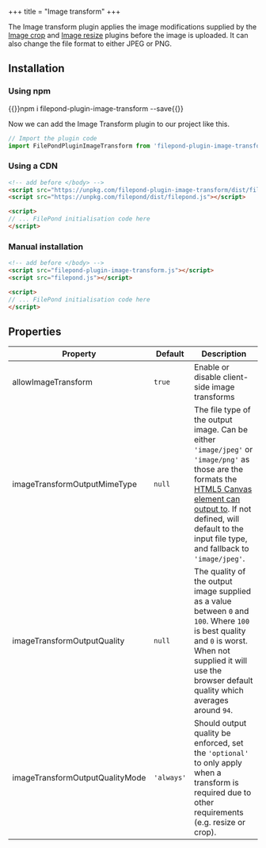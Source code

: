 +++
title = "Image transform"
+++

The Image transform plugin applies the image modifications supplied by the [Image crop](../image-crop) and [Image resize](../image-resize) plugins before the image is uploaded. It can also change the file format to either JPEG or PNG.


## Installation

### Using npm

{{<cmd>}}npm i filepond-plugin-image-transform --save{{</cmd>}}

Now we can add the Image Transform plugin to our project like this.

```js
// Import the plugin code
import FilePondPluginImageTransform from 'filepond-plugin-image-transform';
```


### Using a CDN

```html
<!-- add before </body> -->
<script src="https://unpkg.com/filepond-plugin-image-transform/dist/filepond-plugin-image-transform.js"></script>
<script src="https://unpkg.com/filepond/dist/filepond.js"></script>

<script>
// ... FilePond initialisation code here
</script>
```

### Manual installation

```html
<!-- add before </body> -->
<script src="filepond-plugin-image-transform.js"></script>
<script src="filepond.js"></script>

<script>
// ... FilePond initialisation code here
</script>
```

## Properties

| Property                     | Default | Description                                                                                                                                                                                                                                                                                                         |
| ---------------------------- | ------- | ------------------------------------------------------------------------------------------------------------------------------------------------------------------------------------------------------------------------------------------------------------------------------------------------------------------- |
| allowImageTransform          | `true`  | Enable or disable client-side image transforms                                                                                                                                                                                                                                                                      |
| imageTransformOutputMimeType | `null`  | The file type of the output image. Can be either `'image/jpeg'` or `'image/png'` as those are the formats the [HTML5 Canvas element can output to](https://developer.mozilla.org/en-US/docs/Web/API/HTMLCanvasElement/toBlob). If not defined, will default to the input file type, and fallback to `'image/jpeg'`. |
| imageTransformOutputQuality  | `null`  | The quality of the output image supplied as a value between `0` and `100`. Where `100` is best quality and `0` is worst. When not supplied it will use the browser default quality which averages around `94`.                                                                                                      |
| imageTransformOutputQualityMode | `'always'` | Should output quality be enforced, set the `'optional'` to only apply when a transform is required due to other requirements (e.g. resize or crop).